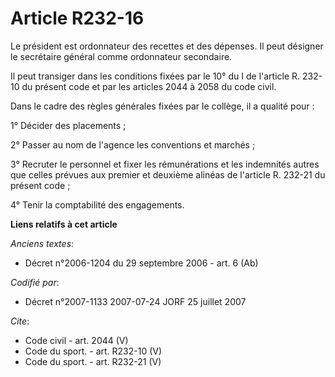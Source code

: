 # Article R232-16

Le président est ordonnateur des recettes et des dépenses. Il peut désigner le secrétaire général comme ordonnateur
secondaire. 

Il peut transiger dans les conditions fixées par le 10° du I de l'article R. 232-10 du présent code et par les articles 2044
à 2058 du code civil. 

Dans le cadre des règles générales fixées par le collège, il a qualité pour : 

1° Décider des placements ; 

2° Passer au nom de l'agence les conventions et marchés ; 

3° Recruter le personnel et fixer les rémunérations et les indemnités autres que celles prévues aux premier et deuxième
alinéas de l'article R. 232-21 du présent code ; 

4° Tenir la comptabilité des engagements.

**Liens relatifs à cet article**

_Anciens textes_:

  - Décret n°2006-1204 du 29 septembre 2006 - art. 6 (Ab)

_Codifié par_:

  - Décret n°2007-1133 2007-07-24 JORF 25 juillet 2007

_Cite_:

  - Code civil - art. 2044 (V)
  - Code du sport. - art. R232-10 (V)
  - Code du sport. - art. R232-21 (V)

